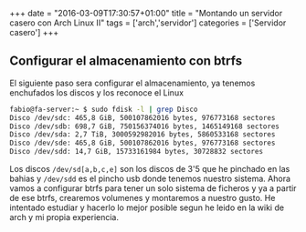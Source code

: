 +++
date = "2016-03-09T17:30:57+01:00"
title = "Montando un servidor casero con Arch Linux II"
tags = ['arch','servidor']
categories = ['Servidor casero']
+++

## Configurar el almacenamiento con btrfs
El siguiente paso sera configurar el almacenamiento, ya tenemos enchufados los discos y los reconoce el Linux

```bash
fabio@fa-server:~ $ sudo fdisk -l | grep Disco
Disco /dev/sdc: 465,8 GiB, 500107862016 bytes, 976773168 sectores
Disco /dev/sdb: 698,7 GiB, 750156374016 bytes, 1465149168 sectores
Disco /dev/sda: 2,7 TiB, 3000592982016 bytes, 5860533168 sectores
Disco /dev/sde: 465,8 GiB, 500107862016 bytes, 976773168 sectores
Disco /dev/sdd: 14,7 GiB, 15733161984 bytes, 30728832 sectores
```

Los discos ```/dev/sd[a,b,c,e]``` son los discos de 3'5 que he pinchado en las bahias y ```/dev/sdd``` es el pincho usb donde tenemos nuestro sistema. Ahora vamos a configurar btrfs para tener un solo sistema de ficheros y ya a partir de ese btrfs, crearemos volumenes y montaremos a nuestro gusto. He intentado estudiar y hacerlo lo mejor posible segun he leido en la wiki de arch y mi propia experiencia.
